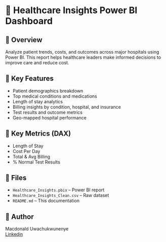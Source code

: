 # 🏥 Healthcare Insights Power BI Dashboard

## 📘 Overview
Analyze patient trends, costs, and outcomes across major hospitals using Power BI. This report helps healthcare leaders make informed decisions to improve care and reduce cost.

## 🔧 Key Features
- Patient demographics breakdown
- Top medical conditions and medications
- Length of stay analytics
- Billing insights by condition, hospital, and insurance
- Test results and outcome metrics
- Geo-mapped hospital performance

## 🔢 Key Metrics (DAX)
- Length of Stay
- Cost Per Day
- Total & Avg Billing
- % Normal Test Results

## 📂 Files
- `Healthcare_Insights.pbix` – Power BI report
- `Healthcare_Insights_Clean.csv` – Raw dataset
- `README.md` – This documentation

## 👤 Author
Macdonald Uwachukwunenye  
[Linkedin](https://linkedin.com/in/the-macdonald)
